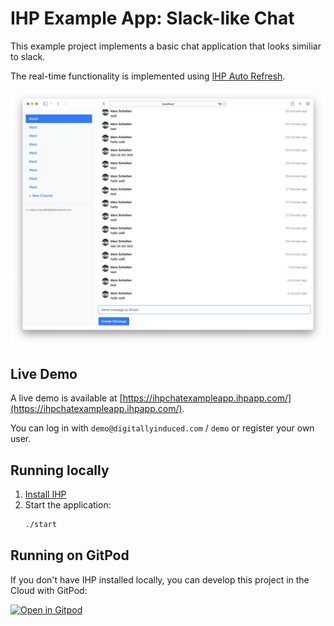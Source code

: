 # IHP Example App: Slack-like Chat


This example project implements a basic chat application that looks similiar to slack.

The real-time functionality is implemented using [IHP Auto Refresh](https://ihp.digitallyinduced.com/Guide/auto-refresh.html).

<p align="center">
    <img src="static/screenshot.png" />
</p>

## Live Demo

A live demo is available at [https://ihpchatexampleapp.ihpapp.com/](https://ihpchatexampleapp.ihpapp.com/).

You can log in with `demo@digitallyinduced.com` / `demo` or register your own user.


## Running locally

1. [Install IHP](https://ihp.digitallyinduced.com/Guide/installation.html)
2. Start the application:
    ```bash
    ./start
    ```

## Running on GitPod

If you don't have IHP installed locally, you can develop this project in the Cloud with GitPod:

[![Open in Gitpod](https://gitpod.io/button/open-in-gitpod.svg)](https://gitpod.io/#https://github.com/digitallyinduced/ihp-chat-example-app)
